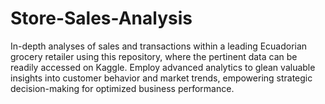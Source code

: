 # Store-Sales-Analysis
In-depth analyses of sales and transactions within a leading Ecuadorian grocery retailer using this repository, where the pertinent data can be readily accessed on Kaggle. Employ advanced analytics to glean valuable insights into customer behavior and market trends, empowering strategic decision-making for optimized business performance.

